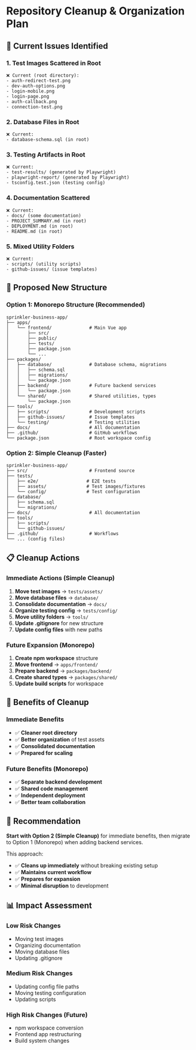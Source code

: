# Repository Cleanup & Organization Plan

## 🎯 Current Issues Identified

### 1. **Test Images Scattered in Root**

```
❌ Current (root directory):
- auth-redirect-test.png
- dev-auth-options.png
- login-mobile.png
- login-page.png
- auth-callback.png
- connection-test.png
```

### 2. **Database Files in Root**

```
❌ Current:
- database-schema.sql (in root)
```

### 3. **Testing Artifacts in Root**

```
❌ Current:
- test-results/ (generated by Playwright)
- playwright-report/ (generated by Playwright)
- tsconfig.test.json (testing config)
```

### 4. **Documentation Scattered**

```
❌ Current:
- docs/ (some documentation)
- PROJECT_SUMMARY.md (in root)
- DEPLOYMENT.md (in root)
- README.md (in root)
```

### 5. **Mixed Utility Folders**

```
❌ Current:
- scripts/ (utility scripts)
- github-issues/ (issue templates)
```

## 🚀 Proposed New Structure

### **Option 1: Monorepo Structure (Recommended)**

```
sprinkler-business-app/
├── apps/
│   └── frontend/              # Main Vue app
│       ├── src/
│       ├── public/
│       ├── tests/
│       ├── package.json
│       └── ...
├── packages/
│   ├── database/              # Database schema, migrations
│   │   ├── schema.sql
│   │   ├── migrations/
│   │   └── package.json
│   ├── backend/               # Future backend services
│   │   └── package.json
│   └── shared/                # Shared utilities, types
│       └── package.json
├── tools/
│   ├── scripts/               # Development scripts
│   ├── github-issues/         # Issue templates
│   └── testing/               # Testing utilities
├── docs/                      # All documentation
├── .github/                   # GitHub workflows
└── package.json               # Root workspace config
```

### **Option 2: Simple Cleanup (Faster)**

```
sprinkler-business-app/
├── src/                       # Frontend source
├── tests/
│   ├── e2e/                  # E2E tests
│   ├── assets/               # Test images/fixtures
│   └── config/               # Test configuration
├── database/
│   ├── schema.sql
│   └── migrations/
├── docs/                      # All documentation
├── tools/
│   ├── scripts/
│   └── github-issues/
├── .github/                   # Workflows
└── ... (config files)
```

## 📋 Cleanup Actions

### **Immediate Actions (Simple Cleanup)**

1. **Move test images** → `tests/assets/`
2. **Move database files** → `database/`
3. **Consolidate documentation** → `docs/`
4. **Organize testing config** → `tests/config/`
5. **Move utility folders** → `tools/`
6. **Update .gitignore** for new structure
7. **Update config files** with new paths

### **Future Expansion (Monorepo)**

1. **Create npm workspace** structure
2. **Move frontend** → `apps/frontend/`
3. **Prepare backend** → `packages/backend/`
4. **Create shared types** → `packages/shared/`
5. **Update build scripts** for workspace

## 🔧 Benefits of Cleanup

### **Immediate Benefits**

- ✅ **Cleaner root directory**
- ✅ **Better organization** of test assets
- ✅ **Consolidated documentation**
- ✅ **Prepared for scaling**

### **Future Benefits (Monorepo)**

- ✅ **Separate backend development**
- ✅ **Shared code management**
- ✅ **Independent deployment**
- ✅ **Better team collaboration**

## 🎯 Recommendation

**Start with Option 2 (Simple Cleanup)** for immediate benefits, then migrate to Option 1 (Monorepo) when adding backend services.

This approach:

- ✅ **Cleans up immediately** without breaking existing setup
- ✅ **Maintains current workflow**
- ✅ **Prepares for expansion**
- ✅ **Minimal disruption** to development

## 📊 Impact Assessment

### **Low Risk Changes**

- Moving test images
- Organizing documentation
- Moving database files
- Updating .gitignore

### **Medium Risk Changes**

- Updating config file paths
- Moving testing configuration
- Updating scripts

### **High Risk Changes** (Future)

- npm workspace conversion
- Frontend app restructuring
- Build system changes
